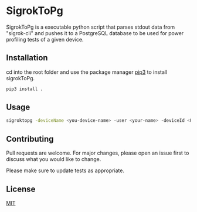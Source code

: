 # SigrokToPg

SigrokToPg is a executable python script that parses stdout data from "sigrok-cli" and pushes it to a PostgreSQL database to be used for power profiling tests of a given device.

## Installation

cd into the root folder and use the package manager [pip3](https://pip.pypa.io/en/stable/) to install sigrokToPg.

```bash
pip3 install .
```

## Usage

```bash
sigroktopg -deviceName <you-device-name> -user <your-name> -deviceId <UUID or serialnumber of the device> -testSessionName <name-of-your-test> 
```

## Contributing
Pull requests are welcome. For major changes, please open an issue first to discuss what you would like to change.

Please make sure to update tests as appropriate.

## License
[MIT](https://choosealicense.com/licenses/mit/)
